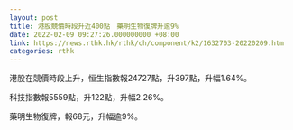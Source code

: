 ```yaml
---
layout: post
title: 港股競價時段升近400點　藥明生物復牌升逾9%
date: 2022-02-09 09:27:26.000000000 +08:00
link: https://news.rthk.hk/rthk/ch/component/k2/1632703-20220209.htm
categories: rthk
---
```


港股在競價時段上升，恒生指數報24727點，升397點，升幅1.64%。

科技指數報5559點，升122點，升幅2.26%。

藥明生物復牌，報68元，升幅逾9%。
